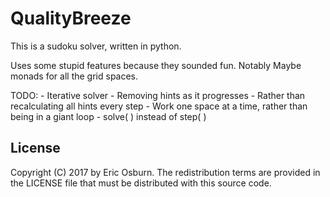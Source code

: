 # QualityBreeze

This is a sudoku solver, written in python.

Uses some stupid features because they sounded fun. Notably Maybe monads for all the grid spaces.

TODO:
    - Iterative solver
    - Removing hints as it progresses
        - Rather than recalculating all hints every step
    - Work one space at a time, rather than being in a giant loop
    - solve( ) instead of step( )

## License

Copyright (C) 2017 by Eric Osburn. The redistribution terms are provided in the LICENSE file that must be distributed with this source code.

